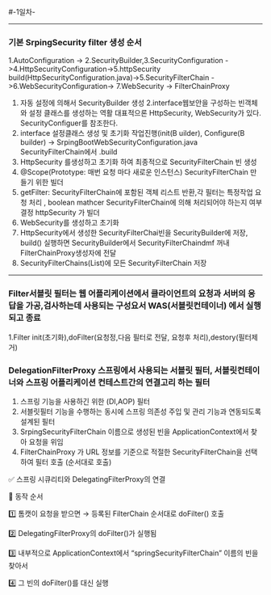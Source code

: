 #-1일차-

---
### 기본 SrpingSecurity filter 생성 순서
1.AutoConfiguration -> 2.SecurityBuilder,3.SecurityConfiguration ->4.HttpSecurityConfiguration->5.httpSecurity build(HttpSecurityConfiguration.java)->5.SecurityFilterChain ->6.WebSecurityConfiguration-> 7.WebSecurity -> FilterChainProxy

1. 자동 설정에 의해서 SecurityBuilder 생성
2.interface웹보안을 구성하는 빈객체와 설정 클래스를 생성하는 역활 대표적으론 HttpSecurity, WebSecurity가 있다. SecurityConfiguer를 참조한다. 
3. interface 설정클래스 생성 및 초기화 작업진행(init(B uilder), Configure(B builder) -> SrpingBootWebSecurityConfiguration.java SecurityFilterChain에서 .build
4. HttpSecurity 를생성하고 초기화 하여 최종적으로 SecurityFilterChain 빈 생성 
5. @Scope(Prototype: 매번 요청 마다 새로운 인스턴스) SecurityFilterChain 만들기 위한 빌더
6. getFilter: SecurityFilterChain에 포함된 객체 리스트 반환,각 필터는 특정작업 요청 처리 , boolean mathcer SecurityFilterChain에 의해 처리되어야 하는지 여부 결정 httpSecurity 가 빌더 
7. WebSecurity를 생성하고 초기화
8. HttpSecurity에서 생성한 SecurityFilterChai빈을  SecurityBuilder에 저장, build() 실행하면 SecurityBuilder에서 SecurityFilterChaindmf 꺼내 FilterChainProxy생성자에 전달
9. SecurityFilterChains(List)에 모든 SecurityFilterChain 저장

---
### Filter서블릿 필터는 웹 어플리케이션에서 클라이언트의 요청과 서버의 응답을 가공,검사하는데 사용되는 구성요서 WAS(서블릿컨테이너) 에서 실행 되고 종료
1.Filter init(초기화),doFilter(요청정,다음 필터로 전달, 요청후 처리),destory(필터제거)

### DelegationFilterProxy 스프링에서 사용되는 서블릿 필터, 서블릿컨테이너와 스프링 어플리케이션 컨테스트간의 연결고리 하는 필터
1. 스프링 기능을 사용하긴 위한 (DI,AOP) 필터
2. 서블릿필터 기능을 수행하는 동시에 스프링 의존성 주입 및 관리 기능과 연동되도록 설계된 필터
3. SrpingSecurityFilterChain 이름으로 생성된 빈을 ApplicationContext에서 찾아 요청을 위임
4. FilterChainProxy 가 URL 정보를 기준으로 적절한 SecurityFilterChain을 선택하여 필터 호출  (순서대로 호출)
   
 ✅ 스프링 시큐리티와 DelegatingFilterProxy의 연결

🔷 동작 순서

1️⃣ 톰캣이 요청을 받으면 → 등록된 FilterChain 순서대로 doFilter() 호출


2️⃣ DelegatingFilterProxy의 doFilter()가 실행됨


3️⃣ 내부적으로 ApplicationContext에서 “springSecurityFilterChain” 이름의 빈을 찾아서


4️⃣ 그 빈의 doFilter()를 대신 실행
   

   
